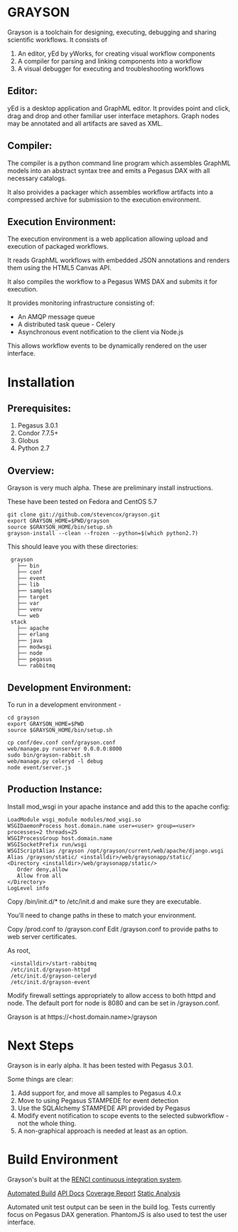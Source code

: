 GRAYSON
=======

Grayson is a toolchain for designing, executing, debugging and sharing scientific workflows. It consists of
   1. An editor, yEd by yWorks, for creating visual workflow components
   2. A compiler for parsing and linking components into a workflow
   3. A visual debugger for executing and troubleshooting workflows

Editor: 
-------

yEd is a desktop application and GraphML editor. It provides point and click, drag and drop and other familiar user interface metaphors. Graph nodes may be annotated and all artifacts are saved as XML.

Compiler:
---------

The compiler is a python command line program which assembles GraphML models into an abstract syntax tree and emits a Pegasus DAX with all necessary catalogs.

It also proivides a packager which assembles workflow artifacts into a compressed archive for submission to the execution environment.

Execution Environment:
----------------------

The execution environment is a web application allowing upload and execution of packaged workflows.

It reads GraphML workflows with embedded JSON annotations and renders them using the HTML5 Canvas API.                                                                                     

It also compiles the workflow to a Pegasus WMS DAX and submits it for execution.

It provides monitoring infrastructure consisting of:
   - An AMQP message queue
   - A distributed task queue - Celery
   - Asynchronous event notification to the client via Node.js

This allows workflow events to be dynamically rendered on the user interface.

Installation
============

Prerequisites:
-------------

   1. Pegasus 3.0.1
   2. Condor 7.7.5+
   3. Globus
   4. Python 2.7

Overview:
---------

  Grayson is very much alpha. These are preliminary install instructions.

  These have been tested on Fedora and CentOS 5.7

    git clone git://github.com/stevencox/grayson.git
    export GRAYSON_HOME=$PWD/grayson
    source $GRAYSON_HOME/bin/setup.sh
    grayson-install --clean --frozen --python=$(which python2.7)

  This should leave you with these directories:

     grayson
       ├── bin
       ├── conf
       ├── event
       ├── lib
       ├── samples
       ├── target
       ├── var
       ├── venv
       └── web
     stack
       ├── apache
       ├── erlang
       ├── java
       ├── modwsgi
       ├── node
       ├── pegasus
       └── rabbitmq


Development Environment:
------------------------

To run in a development environment - 

    cd grayson
    export GRAYSON_HOME=$PWD
    source $GRAYSON_HOME/bin/setup.sh

    cp conf/dev.conf conf/grayson.conf  
    web/manage.py runserver 0.0.0.0:8000
    sudo bin/grayson-rabbit.sh
    web/manage.py celeryd -l debug
    node event/server.js

Production Instance:
--------------------
 
Install mod_wsgi in your apache instance and add this to the apache config:

    LoadModule wsgi_module modules/mod_wsgi.so
    WSGIDaemonProcess host.domain.name user=<user> group=<user> processes=2 threads=25
    WSGIProcessGroup host.domain.name
    WSGISocketPrefix run/wsgi
    WSGIScriptAlias /grayson /opt/grayson/current/web/apache/django.wsgi
    Alias /grayson/static/ <installdir>/web/graysonapp/static/
    <Directory <installdir>/web/graysonapp/static/>
       Order deny,allow
       Allow from all
    </Directory>
    LogLevel info

Copy <installdir>/bin/init.d/* to /etc/init.d and make sure they are executable.

You'll need to change paths in these to match your environment.

Copy <installdir>/prod.conf to <installdir>/grayson.conf
Edit <installdir>/grayson.conf to provide paths to web server certificates.

As root,

     <installdir>/start-rabbitmq
     /etc/init.d/grayson-httpd
     /etc/init.d/grayson-celeryd
     /etc/init.d/grayson-event

Modify firewall settings appropriately to allow access to both httpd and node. The default port for node is 8080 and can be set in <installdir>/grayson.conf.

Grayson is at https://<host.domain.name>/grayson


Next Steps
==========

Grayson is in early alpha. It has been tested with Pegasus 3.0.1.

Some things are clear:

   1. Add support for, and move all samples to Pegasus 4.0.x
   2. Move to using Pegasus STAMPEDE for event detection 
   3. Use the SQLAlchemy STAMPEDE API provided by Pegasus
   4. Modify event notification to scope events to the selected subworkflow - not the whole thing.
   5. A non-graphical approach is needed at least as an option.


Build Environment
=================

Grayson's built at the [RENCI continuous integration system](continuousintegration.wordpress.com).

[Automated Build](http://ci-dev.renci.org/hudson/view/RCI/job/rci-grayson/)
[API Docs](http://ci-dev.renci.org/hudson/view/RCI/job/rci-grayson/javadoc/)
[Coverage Report](http://ci-dev.renci.org/hudson/view/RCI/job/rci-grayson/507/cobertura/)
[Static Analysis](https://ci-dev.renci.org/hudson/view/RCI/job/rci-grayson/ws/pylint.html)

Automated unit test output can be seen in the build log. Tests currently focus on Pegasus DAX generation. PhantomJS is also used to test the user interface.

